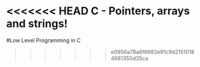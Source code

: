 <<<<<<< HEAD
C - Pointers, arrays and strings!
=======
#Low Level Programming in C
>>>>>>> e0956a78a6f6692e91c9d21510184681350d35ca
